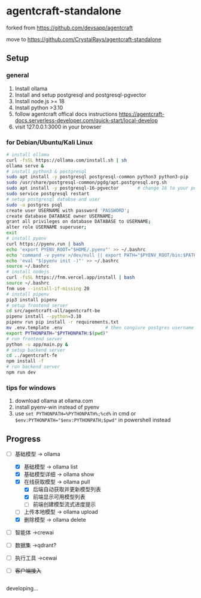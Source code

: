 # agentcraft-standalone
forked from https://github.com/devsapp/agentcraft

move to https://github.com/CrystalRays/agentcraft-standalone
## Setup
### general
1. Install ollama
2. Install and setup postgresql and postgresql-pgvector
3. Install node.js >= 18
5. Install python >3.10
6. follow agentcraft offical docs instructions https://agentcraft-docs.serverless-developer.com/quick-start/local-develop
7. visit 127.0.0.1:3000 in your browser
### for Debian/Ubuntu/Kali Linux
```bash
# install ollama
curl -fsSL https://ollama.com/install.sh | sh
ollama serve &
# install python3 & postgresql
sudo apt install -y postgresql postgresql-common python3 python3-pip
sudo /usr/share/postgresql-common/pgdg/apt.postgresql.org.sh
sudo apt install -y postgresql-16-pgvector       # change 16 to your postgresql version installed
sudo service postgresql restart
# setup postgresql databse and user
sudo -u postgres psql
create user USERNAME with password 'PASSWORD';
create database DATABASE owner USERNAME;
grant all privileges on database DATABASE to USERNAME;
alter role USERNAME superuser;
exit
# install pyenv
curl https://pyenv.run | bash
echo 'export PYENV_ROOT="$HOME/.pyenv"' >> ~/.bashrc
echo 'command -v pyenv >/dev/null || export PATH="$PYENV_ROOT/bin:$PATH"' >> ~/.bashrc
echo 'eval "$(pyenv init -)"' >> ~/.bashrc
source ~/.bashrc
# install nodejs
curl -fsSL https://fnm.vercel.app/install | bash
source ~/.bashrc
fnm use --install-if-missing 20
# install pipenv
pip3 install pipenv
# setup frontend server
cd src/agentcraft-all/agentcraft-be
pipenv install --python=3.10
pipenv run pip install -r requirements.txt
mv .env.template .env                # then congiure postgres username password in .env 
export PYTHONPATH="$PYTHONPATH:$(pwd)"
# run frontend server
python -u app/main.py &
# setup backend server
cd ../agentcraft-fe
npm install -f
# run backend server
npm run dev
```
### tips for windows 
1. download ollama at ollama.com
2. install pyenv-win instead of pyenv
3. use `set PYTHONPATH=%PYTHONPATH%;%cd%` in cmd or `$env:PYTHONPATH="$env:PYTHONPATH;$pwd"` in powershell instead
## Progress
- [ ] 基础模型 -> ollama
  - [x] 基础模型 -> ollama list
  - [x] 基础模型详细 -> ollama show
  - [x] 在线获取模型 -> ollama pull
    - [x] 后端自动获取并更新模型列表
    - [x] 前端显示可用模型列表
    - [ ] 前端创建模型流式进度提示
  - [ ] 上传本地模型 -> ollama upload 
  - [x] 删除模型 -> ollama delete
- [ ] 智能体 ->crewai
- [ ] 数据集 ->qdrant?
- [ ] 执行工具 ->cewai
- [ ] ~~客户端接入~~


## 
developing...
